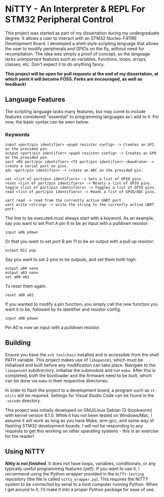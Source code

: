 # NiTTY - An Interpreter & REPL For STM32 Peripheral Control
This project was started as part of my dissertation during my undergraduate degree. It allows a user to interact with an STM32 Nucleo-F411RE Development Board. I developed a shell-style scripting language that allows the user to modify peripherals and GPIOs on the fly, without need for recompilation. The idea was simply a proof of concept, so the language lacks unimportant features such as variables, functions, loops, arrays, classes, etc. Don't expect it to do anything fancy. 

**This project will be open for pull requests at the end of my dissertation, at which point it will become FOSS. Forks are encouraged, as well as feedback!**

## Language Features
The scripting language lacks many features, but may come to include features considered "essential" to programming languages as I add to it. For now, the basic syntax can be seen below.

### Keywords
```
input <port/pin identifier> <pupd resistor config> -> Creates an GPI on the provided pin.
output <port/pin identifier> <pupd resistor config> -> Creates an GPO on the provided pin.
uart <RX port/pin identifier> <TX port/pin identifier> <baudrate> -> create a serial port on pins.
adc <port/pin identifier> -> create an ADC on the provided pin.

set <list of port/pin identifiers> -> Sets a list of GPIO pins.
reset <list of port/pin identifiers> -> Resets a list of GPIO pins.
toggle <list of port/pin identifiers> -> Toggles a list of GPIO pins.
read <list of port/pin identifiers> -> Reads a list of GPIO/ADC pins.

uart read -> read from the currently active UART port
uart write <string> -> write the string to the currently active UART port.
```

The line to be executed must always start with a keyword. As an example, say you want to set Port A pin 6 to be an input with a pulldown resistor:
```
input a06 pdown
```

Or that you want to set port B pin 11 to be an output with a pull up resistor:
```
output B11 pup
```

Say you want to set 2 pins to be outputs, and set them both high:
```
output a00 none
output a01 none
set a00 a01
```
To reset them again:
```
reset a00 a01
```
If you wanted to modify a pin function, you simply call the new function you want it to be, followed by its identifier and resistor config.

```
input a00 pdown
```
Pin A0 is now an input with a pulldown resistor.

## Building
Ensure you have the `arm toolchain` installed and is accessible from the shell PATH variable. This project makes use of `libopencm3`, which must be initialised and built before any modification can take place. Navigate to the `libopencm3` subdirectory, initialise the submodule and run `make`. After this is completed, both the bootloader and the firmware need to be built, which can be done via `make` in their respective directories. 

In order to flash the project to a development board, a program such as `st-utils` will be required. Settings for Visual Studio Code can be found in the `.vscode` directory.

This project was initially developed on GNU/Linux Debian 12 (bookworm) with kernel version 6.1.0. While it has not been tested on Windows/Mac, I assume it will work as long as you have Make, arm-gcc, and some way of flashing STM32 development boards. I will not be responding to any requests to get this working on other operating systems - this is an exercise for the reader!

## Using NiTTY
***Nitty is not finished***. It does not have loops, variables, conditionals, or any typically useful programming features (yet!). If you want to use it, I recommend using the Python wrapper provided in the `NiTTY-testing` repository (the file is called `nitty_wrapper.py`). This requires the NiTTY system to be connected by serial to a host computer running Python. When I get around to it, I'll make it into a proper Python package for ease of use. 